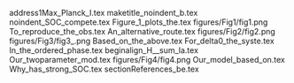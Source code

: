 address1Max_Planck_I.tex
maketitle_noindent_b.tex
noindent_SOC_compete.tex
Figure_1_plots_the.tex
figures/Fig1/fig1.png
To_reproduce_the_obs.tex
An_alternative_route.tex
figures/Fig2/fig2.png
figures/Fig3/fig3_.png
Based_on_the_above.tex
For_delta0_the_syste.tex
In_the_ordered_phase.tex
beginalign_H__sum_la.tex
Our_twoparameter_mod.tex
figures/Fig4/fig4.png
Our_model_based_on.tex
Why_has_strong_SOC.tex
sectionReferences_be.tex
